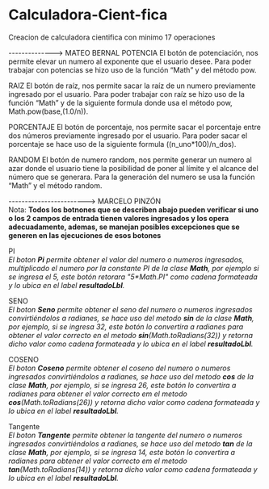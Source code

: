 # Calculadora-Cient-fica
Creacion de calculadora cientifica con minimo 17 operaciones

--------------> MATEO BERNAL
POTENCIA
El botón de potenciación, nos permite elevar un numero al exponente que el usuario desee. Para poder trabajar con potencias se hizo uso de la 
función “Math” y del método pow.

RAIZ
El botón de raíz, nos permite sacar la raíz de un numero previamente ingresado por el usuario. Para poder trabajar con raíz se hizo uso de la 
función “Math” y de la siguiente formula donde usa el método pow, Math.pow(base,(1.0/n)).

PORCENTAJE
El botón de porcentaje, nos permite sacar el porcentaje entre dos números previamente ingresado por el usuario. Para poder sacar el porcentaje 
se hace uso de la siguiente formula ((n_uno*100)/n_dos).

RANDOM
El botón de numero random, nos permite generar un numero al azar donde el usuario tiene la posibilidad de poner al límite y el alcance del número 
que se generara. Para la generación del numero se usa la función “Math” y el método random.

------------------------> MARCELO PINZÓN <br>
Nota: **Todos los botnones que se describen abajo pueden verificar si uno o los 2 campos de entrada tienen valores ingresados y los opera adecuadamente, ademas, se manejan posibles excepciones que se generen en las ejecuciones de esos botones**

PI <br>
_El boton **Pi** permite obtener el valor del numero o numeros ingresados, multiplicado el numero por la constante PI de la clase **Math**, por ejemplo si se ingresa el 5, este botón retorara "5*Math.PI" como cadena formateada y lo ubica en el label **resultadoLbl**._

 SENO <br>
_El boton **Seno** permite obtener el seno del numero o numeros ingresados convirtiéndolos a radianes, se hace uso del metodo **sin** de la clase **Math**, por ejemplo, si se ingresa 32, este botón lo convertira a radianes para obtener el valor correcto en el metodo **sin**(Math.toRadians(32)) y retorna dicho valor como cadena formateada y lo ubica en el label **resultadoLbl**._

COSENO <br>
_El boton **Coseno** permite obtener el coseno del numero o numeros ingresados convirtiéndolos a radianes, se hace uso del metodo **cos** de la clase **Math**, por ejemplo, si se ingresa 26, este botón lo convertira a radianes para obtener el valor correcto em el metodo **cos**(Math.toRadians(26)) y retorna dicho valor como cadena formateada y lo ubica en el label **resultadoLbl**._

Tangente <br>
_El boton **Tangente** permite obtener la tangente del numero o numeros ingresados convirtiéndolos a radianes, se hace uso del metodo **tan** de la clase **Math**, por ejemplo, si se ingresa 14, este botón lo convertira a radianes para obtener el valor correcto em el metodo **tan**(Math.toRadians(14)) y retorna dicho valor como cadena formateada y lo ubica en el label **resultadoLbl**._